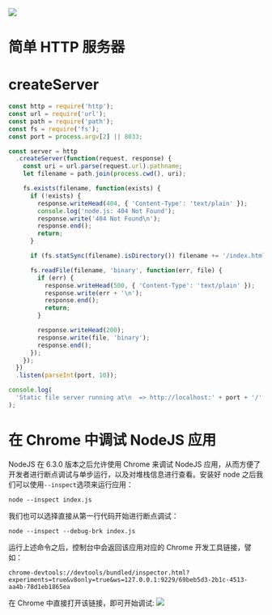 [![](https://i.postimg.cc/WzXsh0MX/image.png)](https://github.com/wx-chevalier/Backend-Series)

# 简单 HTTP 服务器

# createServer

```js
const http = require('http');
const url = require('url');
const path = require('path');
const fs = require('fs');
const port = process.argv[2] || 8033;

const server = http
  .createServer(function(request, response) {
    const uri = url.parse(request.url).pathname;
    let filename = path.join(process.cwd(), uri);

    fs.exists(filename, function(exists) {
      if (!exists) {
        response.writeHead(404, { 'Content-Type': 'text/plain' });
        console.log('node.js: 404 Not Found');
        response.write('404 Not Found\n');
        response.end();
        return;
      }

      if (fs.statSync(filename).isDirectory()) filename += '/index.html';

      fs.readFile(filename, 'binary', function(err, file) {
        if (err) {
          response.writeHead(500, { 'Content-Type': 'text/plain' });
          response.write(err + '\n');
          response.end();
          return;
        }

        response.writeHead(200);
        response.write(file, 'binary');
        response.end();
      });
    });
  })
  .listen(parseInt(port, 10));

console.log(
  'Static file server running at\n  => http://localhost:' + port + '/'
);
```

# 在 Chrome 中调试 NodeJS 应用

NodeJS 在 6.3.0 版本之后允许使用 Chrome 来调试 NodeJS 应用，从而方便了开发者进行断点调试与单步运行，以及对堆栈信息进行查看。安装好 node 之后我们可以使用`--inspect`选项来运行应用：

```
node --inspect index.js
```

我们也可以选择直接从第一行代码开始进行断点调试：

```
node --inspect --debug-brk index.js
```

运行上述命令之后，控制台中会返回该应用对应的 Chrome 开发工具链接，譬如：

```
chrome-devtools://devtools/bundled/inspector.html?experiments=true&v8only=true&ws=127.0.0.1:9229/69beb5d3-2b1c-4513-aa4b-78d1eb1865ea
```

在 Chrome 中直接打开该链接，即可开始调试: ![](https://coding.net/u/hoteam/p/Cache/git/raw/master/2017/1/3/QQ20170125-0123.png)
